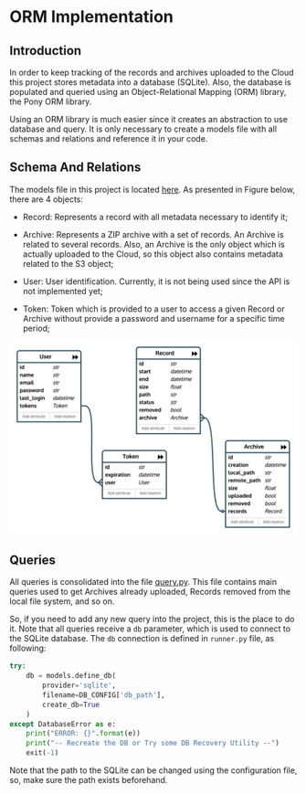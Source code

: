 # ORM Implementation

## Introduction
In order to keep tracking of the records and archives uploaded to the Cloud this
project stores metadata into a database (SQLite). Also, the database is populated
and queried using an Object-Relational Mapping (ORM) library, the Pony ORM library.

Using an ORM library is much easier since it creates an abstraction to use 
database and query. It is only necessary to create a models file with all
schemas and relations and reference it in your code.

## Schema And Relations

The models file in this project is located [here](../database/models.py). As presented
in Figure below, there are 4 objects:

* Record: Represents a record with all metadata necessary to identify it;

* Archive: Represents a ZIP archive with a set of records. An Archive is related to
several records. Also, an Archive is the only object which is actually uploaded 
to the Cloud, so this object also contains metadata related to the S3 object;

* User: User identification. Currently, it is not being used since the API is 
not implemented yet;

* Token: Token which is provided to a user to access a given Record or Archive
without provide a password and username for a specific time period;


![Database Schema](images/ormdoc_database_schema.png)

## Queries

All queries is consolidated into the file [query.py](../database/query.py). This
file contains main queries used to get Archives already uploaded, Records removed 
from the local file system, and so on.

So, if you need to add any new query into the project, this is the place to do
it. Note that all queries receive a `db` parameter, which is used to connect to
the SQLite database. The `db` connection is defined in `runner.py` file, as following:

```python
try:
    db = models.define_db(
        provider='sqlite',
        filename=DB_CONFIG['db_path'],
        create_db=True
    )
except DatabaseError as e:
    print("ERROR: {}".format(e))
    print("-- Recreate the DB or Try some DB Recovery Utility --")
    exit(-1)
```

Note that the path to the SQLite can be changed using the configuration file, so,
make sure the path exists beforehand.
